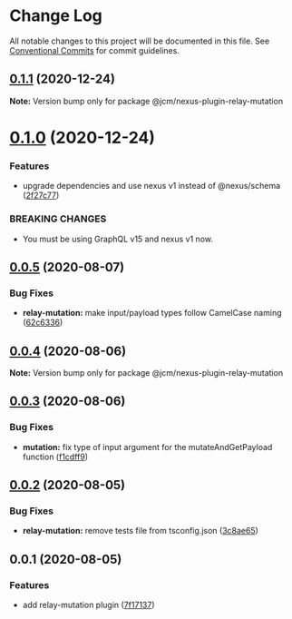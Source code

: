 # Change Log

All notable changes to this project will be documented in this file.
See [Conventional Commits](https://conventionalcommits.org) for commit guidelines.

## [0.1.1](https://github.com/JCMais/nexus-plugins/compare/@jcm/nexus-plugin-relay-mutation@0.1.0...@jcm/nexus-plugin-relay-mutation@0.1.1) (2020-12-24)

**Note:** Version bump only for package @jcm/nexus-plugin-relay-mutation

# [0.1.0](https://github.com/JCMais/nexus-plugins/compare/@jcm/nexus-plugin-relay-mutation@0.0.5...@jcm/nexus-plugin-relay-mutation@0.1.0) (2020-12-24)

### Features

- upgrade dependencies and use nexus v1 instead of @nexus/schema ([2f27c77](https://github.com/JCMais/nexus-plugins/commit/2f27c77435060a89e89420ee7a35d9d6b67c2d15))

### BREAKING CHANGES

- You must be using GraphQL v15 and nexus v1 now.

## [0.0.5](https://github.com/JCMais/nexus-plugins/compare/@jcm/nexus-plugin-relay-mutation@0.0.4...@jcm/nexus-plugin-relay-mutation@0.0.5) (2020-08-07)

### Bug Fixes

- **relay-mutation:** make input/payload types follow CamelCase naming ([62c6336](https://github.com/JCMais/nexus-plugins/commit/62c63361141b145f2e91799621e4bb62ed88a01b))

## [0.0.4](https://github.com/JCMais/nexus-plugins/compare/@jcm/nexus-plugin-relay-mutation@0.0.3...@jcm/nexus-plugin-relay-mutation@0.0.4) (2020-08-06)

**Note:** Version bump only for package @jcm/nexus-plugin-relay-mutation

## [0.0.3](https://github.com/JCMais/nexus-plugins/compare/@jcm/nexus-plugin-relay-mutation@0.0.2...@jcm/nexus-plugin-relay-mutation@0.0.3) (2020-08-06)

### Bug Fixes

- **mutation:** fix type of input argument for the mutateAndGetPayload function ([f1cdff9](https://github.com/JCMais/nexus-plugins/commit/f1cdff9fa341cec5a9027acc103f6f4d2cae4fd9))

## [0.0.2](https://github.com/JCMais/nexus-plugins/compare/@jcm/nexus-plugin-relay-mutation@0.0.1...@jcm/nexus-plugin-relay-mutation@0.0.2) (2020-08-05)

### Bug Fixes

- **relay-mutation:** remove tests file from tsconfig.json ([3c8ae65](https://github.com/JCMais/nexus-plugins/commit/3c8ae653de95df9ca454cbaabfd2e5d999f0add8))

## 0.0.1 (2020-08-05)

### Features

- add relay-mutation plugin ([7f17137](https://github.com/JCMais/nexus-plugins/commit/7f17137e9bf974b157a14731a45034de9c261cc3))
